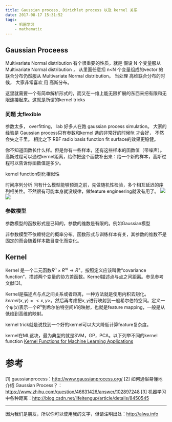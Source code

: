 ```yaml
---
title: Gaussian process, Dirichlet process 以及 kernel 关系
date: 2017-08-17 15:31:52
tags:
    - 机器学习
    - mathematic
---
```


## Gaussian Proceess
Multivariate Normal distribution 有个很重要的性质，就是 假设 N 个变量服从 Multivariate Normal distribution ， 从里面任意扣 n<N 个变量组成的vector 的联合分布仍然服从 Multivariate Normal distribution。 当处理 高维联合分布的时候， 大家非常喜欢 用 高斯分布。 

这里就需要一个有简单解析形式的，而又在一维上能无限扩展的东西来把有限和无限连接起来。这就是所谓的kernel tricks

<!-- more -->

### 问题 太flexible 
参数太多， overfitting， 
lab 好多人在跑 gaussian process simulation。 大家的经验是 Gaussian process只有参数和kernel 选的非常好的时候fit 才会好， 不然会失之千里。 相比之下 RBF radio basis function fit surface的效果更稳健。 

你不知道函数长什么样。但是你有一些样本，还有这些样本的函数值（带噪声）。高斯过程可以通过kernel距离，给你把这个函数补出来：给一个新的样本，高斯过程可以告诉你函数值是多少。

kernel function刻化相似性

时间序列分析
问有什么模型能够预测之前，先做随机性检验，多个相互延迟的序列相关性。不然很有可能本身就没规律，做feature engineering就没有用了。
![](https://pic1.zhimg.com/8a8392925fee69d77ba8ab5e43af0888_b.png)
![](https://pic4.zhimg.com/f990560d014ade608c88ec796aaf2bab_b.png)

### 参数模型
参数模型的函数形式是已知的，参数的维数是有限的。例如Gaussian模型

非参数模型不依赖特定的概率分布。函数形式与训练样本有关，其参数的维数不是固定的而会随着样本数目变化而变化。


## Kernel
Kernel 是一个二元函数$R^n \times R^m \to R^+$。按照定义应该叫做“covariance function”，描述两个变量的协方差函数。Kernel描述点与点之间距离。参见参考文献[3]。

Kernel是描述点与点之间关系或者距离，一种方法就是使用内积去刻化。$kernel(x,y)=<x,y>$。然后再考虑把$x,y$进行映射到一般希尔伯特空间。定义一个$\psi(x)$表示一个$R^n$到希尔伯特空间$V$的映射，也就是feature mapping，一般是从低维到高维的映射。

kernel trick就是说找到一个好的kernel可以大大降低计算feature复杂度。

kernel在ML这块，最为典型的就是SVM，GP，PCA。以下列举不同的kernel function [Kernel Functions for Machine Learning Applications](http://crsouza.com/2010/03/17/kernel-functions-for-machine-learning-applications/)

# 参考
[1] gaussianprocess：http://www.gaussianprocess.org/
[2] 如何通俗易懂地介绍 Gaussian Process？：https://www.zhihu.com/question/46631426/answer/102897248
[3] 机器学习中各种距离：http://blog.csdn.net/lifeitengup/article/details/8450545

----

因为我们是朋友，所以你可以使用我的文字，但请注明出处：http://alwa.info
